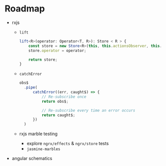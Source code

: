 # Roadmap

* rxjs
    * `lift`
        ```ts
        lift<R>(operator: Operator<T, R>): Store < R > {
            const store = new Store<R>(this, this.actionsObserver, this.reducerManager);
            store.operator = operator;

            return store;
        }
        ```

  * `catchError`
    ```ts
    obs$
      .pipe(
          catchError((err, caught$) => {
              // Re-subscribe once
              return obs$;

              // Re-subscribe every time an error occurs
              return caught$;
          })
      )
    ```

  * rxjs marble testing
    * explore `ngrx/effects` & `ngrx/store` tests
    * `jasmine-marbles`

* angular schematics
